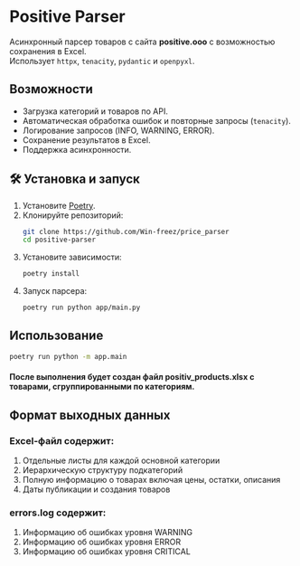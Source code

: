 # Positive Parser

Асинхронный парсер товаров с сайта **positive.ooo** с возможностью сохранения в Excel.  
Использует `httpx`, `tenacity`, `pydantic` и `openpyxl`.  

## Возможности
- Загрузка категорий и товаров по API.
- Автоматическая обработка ошибок и повторные запросы (`tenacity`).
- Логирование запросов (INFO, WARNING, ERROR).
- Сохранение результатов в Excel.
- Поддержка асинхронности.



## 🛠 Установка и запуск

1. Установите [Poetry](https://python-poetry.org/docs/).
2. Клонируйте репозиторий:
   ```bash
   git clone https://github.com/Win-freez/price_parser
   cd positive-parser

3. Установите зависимости:
    ```bash
    poetry install


4. Запуск парсера:
    ```bash
   poetry run python app/main.py


## Использование

```bash
poetry run python -m app.main
```
#### После выполнения будет создан файл positiv_products.xlsx с товарами, сгруппированными по категориям.

## Формат выходных данных
### Excel-файл содержит:

1. Отдельные листы для каждой основной категории
2. Иерархическую структуру подкатегорий
3. Полную информацию о товарах включая цены, остатки, описания
4. Даты публикации и создания товаров

### errors.log содержит:
1. Информацию об ошибках уровня WARNING
2. Информацию об ошибках уровня ERROR
3. Информацию об ошибках уровня CRITICAL

